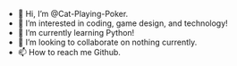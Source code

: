 - 👋 Hi, I’m @Cat-Playing-Poker.
- 👀 I’m interested in coding, game design, and technology!
- 🌱 I’m currently learning Python!
- 💞️ I’m looking to collaborate on nothing currently.
- 📫 How to reach me Github.

<!---
Cat-Playing-Poker/Cat-Playing-Poker is a ✨ special ✨ repository because its `README.md` (this file) appears on your GitHub profile.
You can click the Preview link to take a look at your changes.
--->
